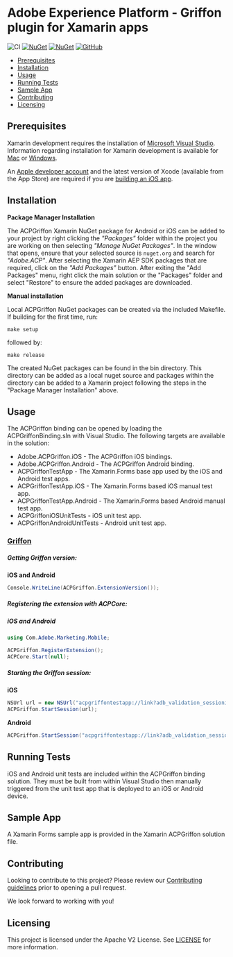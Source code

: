 # Adobe Experience Platform - Griffon plugin for Xamarin apps

![CI](https://github.com/adobe/xamarin-acpgriffon/workflows/CI/badge.svg)
[![NuGet](https://buildstats.info/nuget/Adobe.ACPGriffon.Android)](https://www.nuget.org/packages/Adobe.ACPGriffon.Android/)
[![NuGet](https://buildstats.info/nuget/Adobe.ACPGriffon.iOS)](https://www.nuget.org/packages/Adobe.ACPGriffon.iOS/)
[![GitHub](https://img.shields.io/github/license/adobe/xamarin-acpgriffon)](https://github.com/adobe/xamarin-acpgriffon/blob/master/LICENSE)

- [Prerequisites](#prerequisites)
- [Installation](#installation)
- [Usage](#usage)
- [Running Tests](#running-tests)
- [Sample App](#sample-app)
- [Contributing](#contributing)
- [Licensing](#licensing)

## Prerequisites

Xamarin development requires the installation of [Microsoft Visual Studio](https://visualstudio.microsoft.com/downloads/). Information regarding installation for Xamarin development is available for [Mac](https://docs.microsoft.com/en-us/visualstudio/mac/installation?view=vsmac-2019) or [Windows](https://docs.microsoft.com/en-us/visualstudio/install/install-visual-studio?view=vs-2019).

An [Apple developer account](https://developer.apple.com/programs/enroll/) and the latest version of Xcode (available from the App Store) are required if you are [building an iOS app](https://docs.microsoft.com/en-us/visualstudio/mac/installation?view=vsmac-2019).

## Installation

**Package Manager Installation**

The ACPGriffon Xamarin NuGet package for Android or iOS can be added to your project by right clicking the *_"Packages"_* folder within the project you are working on then selecting *_"Manage NuGet Packages"_*. In the window that opens, ensure that your selected source is `nuget.org` and search for *_"Adobe.ACP"_*. After selecting the Xamarin AEP SDK packages that are required, click on the *_"Add Packages"_* button. After exiting the "Add Packages" menu, right click the main solution or the "Packages" folder and select "Restore" to ensure the added packages are downloaded.

**Manual installation**

Local ACPGriffon NuGet packages can be created via the included Makefile. If building for the first time, run:

```
make setup
```

followed by:

```
make release
```

The created NuGet packages can be found in the bin directory. This directory can be added as a local nuget source and packages within the directory can be added to a Xamarin project following the steps in the "Package Manager Installation" above.

## Usage

The ACPGriffon binding can be opened by loading the ACPGriffonBinding.sln with Visual Studio. The following targets are available in the solution:

- Adobe.ACPGriffon.iOS - The ACPGriffon iOS bindings.
- Adobe.ACPGriffon.Android - The ACPGriffon Android binding.
- ACPGriffonTestApp - The Xamarin.Forms base app used by the iOS and Android test apps.
- ACPGriffonTestApp.iOS - The Xamarin.Forms based iOS manual test app.
- ACPGriffonTestApp.Android - The Xamarin.Forms based Android manual test app.
- ACPGriffoniOSUnitTests - iOS unit test app.
- ACPGriffonAndroidUnitTests - Android unit test app.

### [Griffon](https://aep-sdks.gitbook.io/docs/beta/project-griffon)
##### Getting Griffon version:

**iOS and Android**

```c#
Console.WriteLine(ACPGriffon.ExtensionVersion());
```

##### Registering the extension with ACPCore:  

  ##### **iOS** and Android

```c#
using Com.Adobe.Marketing.Mobile;

ACPGriffon.RegisterExtension();
ACPCore.Start(null);
```

##### Starting the Griffon session:

**iOS**

```c#
NSUrl url = new NSUrl("acpgriffontestapp://link?adb_validation_sessionid=session_id");
ACPGriffon.StartSession(url);
```

**Android**

```c#
ACPGriffon.StartSession("acpgriffontestapp://link?adb_validation_sessionid=session_id");
```

## Running Tests

iOS and Android unit tests are included within the ACPGriffon binding solution. They must be built from within Visual Studio then manually triggered from the unit test app that is deployed to an iOS or Android device.

## Sample App

A Xamarin Forms sample app is provided in the Xamarin ACPGriffon solution file.

## Contributing

Looking to contribute to this project? Please review our [Contributing guidelines](.github/CONTRIBUTING.md) prior to opening a pull request.  

We look forward to working with you!

## Licensing
This project is licensed under the Apache V2 License. See [LICENSE](LICENSE) for more information.
